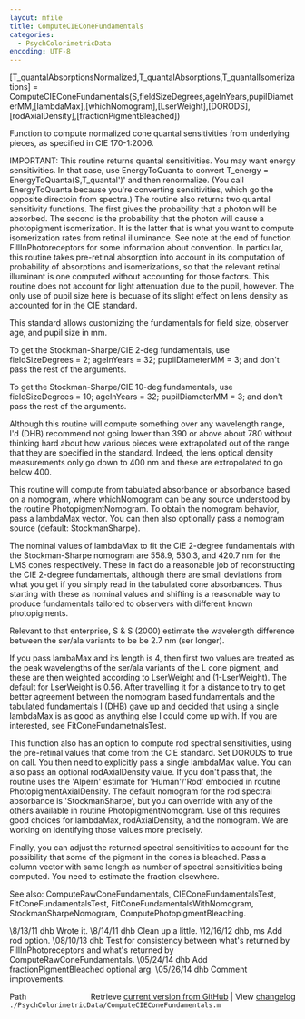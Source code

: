 ```yaml
---
layout: mfile
title: ComputeCIEConeFundamentals
categories:
  - PsychColorimetricData
encoding: UTF-8
---
```


[T\_quantalAbsorptionsNormalized,T\_quantalAbsorptions,T\_quantalIsomerizations] = ComputeCIEConeFundamentals(S,fieldSizeDegrees,ageInYears,pupilDiameterMM,[lambdaMax],[whichNomogram],[LserWeight],[DORODS],[rodAxialDensity],[fractionPigmentBleached])

Function to compute normalized cone quantal sensitivities
from underlying pieces, as specified in CIE 170-1:2006.

IMPORTANT: This routine returns quantal sensitivities.  You
may want energy sensitivities.  In that case, use EnergyToQuanta to convert
  T\_energy = EnergyToQuanta(S,T\_quantal')'
and then renormalize.  (You call EnergyToQuanta because you're converting
sensitivities, which go the opposite directoin from spectra.)
The routine also returns two quantal sensitivity functions.  The first gives
the probability that a photon will be absorbed.  The second is the probability
that the photon will cause a photopigment isomerization.  It is the latter
that is what you want to compute isomerization rates from retinal illuminance.
See note at the end of function FillInPhotoreceptors for some information about
convention.  In particular, this routine takes pre-retinal absorption into
account in its computation of probability of absorptions and isomerizations,
so that the relevant retinal illuminant is one computed without accounting for
those factors.  This routine does not account for light attenuation due to
the pupil, however.  The only use of pupil size here is becuase of its
slight effect on lens density as accounted for in the CIE standard.

This standard allows customizing the fundamentals for
field size, observer age, and pupil size in mm.

To get the Stockman-Sharpe/CIE 2-deg fundamentals, use
  fieldSizeDegrees = 2;
  ageInYears = 32;
  pupilDiameterMM = 3;
and don't pass the rest of the arguments.

To get the Stockman-Sharpe/CIE 10-deg fundamentals, use
  fieldSizeDegrees = 10;
  ageInYears = 32;
  pupilDiameterMM = 3;
and don't pass the rest of the arguments.

Although this routine will compute something over any wavelength
range, I'd (DHB) recommend not going lower than 390 or above about 780 without
thinking hard about how various pieces were extrapolated out of the range
that they are specified in the standard.  Indeed, the lens optical
density measurements only go down to 400 nm and these are extropolated
to go below 400.

This routine will compute from tabulated absorbance or absorbance based on a nomogram, where
whichNomogram can be any source understood by the routine PhotopigmentNomogram.  To obtain
the nomogram behavior, pass a lambdaMax vector. You can then also optionally pass a nomogram
source (default: StockmanSharpe).

The nominal values of lambdaMax to fit the CIE 2-degree fundamentals with the
Stockman-Sharpe nomogram are 558.9, 530.3, and 420.7 nm for the LMS cones respectively.
These in fact do a reasonable job of reconstructing the CIE 2-degree fundamentals, although
there are small deviations from what you get if you simply read in the tabulated cone
absorbances.  Thus starting with these as nominal values and shifting is a reasonable way to
produce fundamentals tailored to observers with different known photopigments.

Relevant to that enterprise, S & S (2000) estimate the wavelength difference
between the ser/ala variants to be be 2.7 nm (ser longer).

If you pass lambaMax and its length is 4, then first two values are treated as
the peak wavelengths of the ser/ala variants of the L cone pigment, and these
are then weighted according to LserWeight and (1-LserWeight).  The default
for LserWeight is 0.56.  After travelling it for a distance to try to get better
agreement between the nomogram based fundamentals and the tabulated fundamentals
I (DHB) gave up and decided that using a single lambdaMax is as good as anything
else I could come up with. If you are interested, see FitConeFundametnalsTest.

This function also has an option to compute rod spectral sensitivities, using
the pre-retinal values that come from the CIE standard.  Set DORODS to true on
call.  You then need to explicitly pass a single lambdaMax value.  You can
also pass an optional rodAxialDensity value.  If you don't pass that, the
routine uses the 'Alpern' estimate for 'Human'/'Rod' embodied in routine
PhotopigmentAxialDensity.  The default nomogram for the rod spectral
absorbance is 'StockmanSharpe', but you can override with any of the
others available in routine PhotopigmentNomogram.  Use of this requires
good choices for lambdaMax, rodAxialDensity, and the nomogram.  We are
working on identifying those values more precisely.

Finally, you can adjust the returned spectral sensitivities to account for
the possibility that some of the pigment in the cones is bleached.  Pass
a column vector with same length as number of spectral sensitivities being
computed.  You need to estimate the fraction elsewhere.

See also: ComputeRawConeFundamentals, CIEConeFundamentalsTest,
FitConeFundamentalsTest, FitConeFundamentalsWithNomogram, StockmanSharpeNomogram,
ComputePhotopigmentBleaching.

\8/13/11  dhb  Wrote it.
\8/14/11  dhb  Clean up a little.
\12/16/12 dhb, ms  Add rod option.
\08/10/13 dhb  Test for consistency between what's returned by FillInPhotoreceptors and
              what's returned by ComputeRawConeFundamentals.
\05/24/14 dhb  Add fractionPigmentBleached optional arg.
\05/26/14 dhb  Comment improvements.


<div class="code_header" style="text-align:right;">
  <span style="float:left;">Path&nbsp;&nbsp;</span> <span class="counter">Retrieve <a href=
  "https://raw.github.com/Psychtoolbox-3/Psychtoolbox-3/beta/./PsychColorimetricData/ComputeCIEConeFundamentals.m">current version from GitHub</a> | View <a href=
  "https://github.com/Psychtoolbox-3/Psychtoolbox-3/commits/beta/./PsychColorimetricData/ComputeCIEConeFundamentals.m">changelog</a></span>
</div>
<div class="code">
  <code>./PsychColorimetricData/ComputeCIEConeFundamentals.m</code>
</div>
